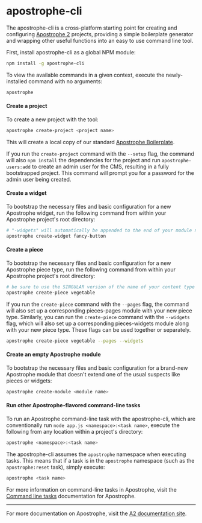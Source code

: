 # apostrophe-cli

The apostrophe-cli is a cross-platform starting point for creating and configuring [Apostrophe 2](https://github.com/punkave/apostrophe) projects, providing a simple boilerplate generator and wrapping other useful functions into an easy to use command line tool.

First, install apostrophe-cli as a global NPM module:
```bash
npm install -g apostrophe-cli
```

To view the available commands in a given context, execute the newly-installed command with no arguments:
```bash
apostrophe
```

#### Create a project

To create a new project with the tool:
```bash
apostrophe create-project <project name>
```

This will create a local copy of our standard [Apostrophe Boilerplate](https://github.com/punkave/apostrophe-boilerplate).

If you run the `create-project` command with the `--setup` flag, the command will also `npm install` the dependencies for the project and run `apostrophe-users:add` to create an admin user for the CMS, resulting in a fully bootstrapped project. This command will prompt you for a password for the admin user being created.

#### Create a widget
To bootstrap the necessary files and basic configuration for a new Apostrophe widget, run the following command from within your Apostrophe project's root directory:
```bash
# "-widgets" will automatically be appended to the end of your module name
apostrophe create-widget fancy-button
```

#### Create a piece
To bootstrap the necessary files and basic configuration for a new Apostrophe piece type, run the following command from within your Apostrophe project's root directory:
```bash
# be sure to use the SINGULAR version of the name of your content type
apostrophe create-piece vegetable
```

If you run the `create-piece` command with the `--pages` flag, the command will also set up a corresponding pieces-pages module with your new piece type. Similarly, you can run the `create-piece` command with the `--widgets` flag, which will also set up a corresponding pieces-widgets module along with your new piece type. These flags can be used together or separately.

```bash
apostrophe create-piece vegetable --pages --widgets
```

#### Create an empty Apostrophe module
To bootstrap the necessary files and basic configuration for a brand-new Apostrophe module that doesn't extend one of the usual suspects like pieces or widgets:
```bash
apostrophe create-module <module name>
```

#### Run other Apostrophe-flavored command-line tasks

To run an Apostrophe command-line task with the apostrophe-cli, which are conventionally run `node app.js <namespace>:<task name>`, execute the following from any location within a project's directory:
```bash
apostrophe <namespace>:<task name>
```

The apostrophe-cli assumes the `apostrophe` namespace when executing tasks. This means that if a task is in the `apostrophe` namespace (such as the `apostrophe:reset` task), simply execute:
```bash
apostrophe <task name>
```

For more information on command-line tasks in Apostrophe, visit the [Command line tasks](http://apostrophecms.com/howtos/tasks.html) documentation for Apostrophe.

---------------

For more documentation on Apostrophe, visit the [A2 documentation site](http://apostrophecms.com).
